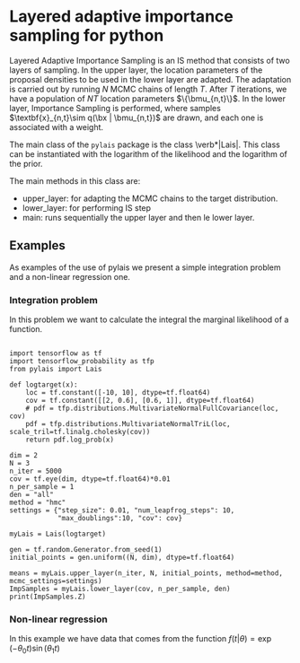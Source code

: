 # Layered adaptive importance sampling for python


Layered Adaptive Importance Sampling is an IS method that consists of two layers of sampling. In the upper layer, the location parameters of the proposal densities to be used in the lower layer are adapted. The adaptation is carried out by running $N$ MCMC chains of length $T$. After $T$ iterations, we have a population of $NT$ location parameters $\{\bmu_{n,t}\}$. In the lower layer, Importance Sampling is performed, where samples $\textbf{x}_{n,t}\sim q(\bx | \bmu_{n,t})$ are drawn, and each one is associated with a weight.


The main class of the `pylais` package is the class \verb*|Lais|. This class can be instantiated with the logarithm of the likelihood and the logarithm of the prior.

The main methods in this class are:
- upper_layer: for adapting the MCMC chains to the target distribution.
- lower_layer: for performing IS step
- main: runs sequentially the upper layer and then le lower layer.

## Examples
As examples of the use of pylais we present a simple integration problem and a non-linear regression one.

### Integration problem
In this problem we want to calculate the integral the marginal likelihood of a function.
```{python}

import tensorflow as tf
import tensorflow_probability as tfp
from pylais import Lais

def logtarget(x):
    loc = tf.constant([-10, 10], dtype=tf.float64)
    cov = tf.constant([[2, 0.6], [0.6, 1]], dtype=tf.float64)
    # pdf = tfp.distributions.MultivariateNormalFullCovariance(loc, cov)
    pdf = tfp.distributions.MultivariateNormalTriL(loc, scale_tril=tf.linalg.cholesky(cov))
    return pdf.log_prob(x)

dim = 2
N = 3
n_iter = 5000
cov = tf.eye(dim, dtype=tf.float64)*0.01
n_per_sample = 1
den = "all"
method = "hmc"
settings = {"step_size": 0.01, "num_leapfrog_steps": 10,
            "max_doublings":10, "cov": cov}

myLais = Lais(logtarget)

gen = tf.random.Generator.from_seed(1)
initial_points = gen.uniform((N, dim), dtype=tf.float64)

means = myLais.upper_layer(n_iter, N, initial_points, method=method, mcmc_settings=settings)
ImpSamples = myLais.lower_layer(cov, n_per_sample, den)
print(ImpSamples.Z)
```

### Non-linear regression
In this example we have data that comes from the function
$f(t|\theta) = \exp{(-\theta_0t)}\sin{(\theta_1t)}$
